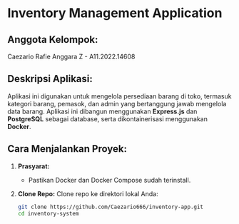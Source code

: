 # Inventory Management Application

## Anggota Kelompok:
Caezario Rafie Anggara Z - A11.2022.14608

## Deskripsi Aplikasi:
Aplikasi ini digunakan untuk mengelola persediaan barang di toko, termasuk kategori barang, pemasok, dan admin yang bertanggung jawab mengelola data barang. Aplikasi ini dibangun menggunakan **Express.js** dan **PostgreSQL** sebagai database, serta dikontainerisasi menggunakan **Docker**.

## Cara Menjalankan Proyek:
1. **Prasyarat:**
   - Pastikan Docker dan Docker Compose sudah terinstall.
   
2. **Clone Repo:**
   Clone repo ke direktori lokal Anda:
   ```bash
   git clone https://github.com/Caezario666/inventory-app.git
   cd inventory-system
